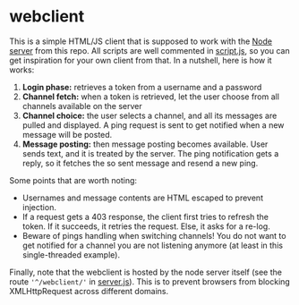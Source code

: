 # webclient

This is a simple HTML/JS client that is supposed to work with the [Node server](../) from this repo. All scripts are well commented in [script.js](script.js), so you can get inspiration for your own client from that. In a nutshell, here is how it works:

 1. **Login phase:** retrieves a token from a username and a password
 2. **Channel fetch:** when a token is retrieved, let the user choose from all channels available on the server
 3. **Channel choice:** the user selects a channel, and all its messages are pulled and displayed. A ping request is sent to get notified when a new message will be posted.
 4. **Message posting:** then message posting becomes available. User sends text, and it is treated by the server. The ping notification gets a reply, so it fetches the so sent message and resend a new ping.

Some points that are worth noting:

 - Usernames and message contents are HTML escaped to prevent injection.
 - If a request gets a 403 response, the client first tries to refresh the token. If it succeeds, it retries the request. Else, it asks for a re-log.
 - Beware of pings handling when switching channels! You do not want to get notified for a channel you are not listening anymore (at least in this single-threaded example).

Finally, note that the webclient is hosted by the node server itself (see the route `'^/webclient/'` in [server.js](../server.js)). This is to prevent browsers from blocking XMLHttpRequest across different domains.

